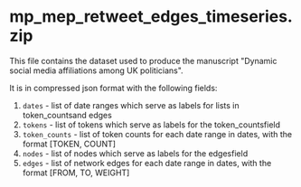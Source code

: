 # mp_mep_retweet_edges_timeseries.zip
This file contains the dataset used to produce the manuscript "Dynamic social media affiliations among UK politicians".

It is in compressed json format with the following fields:

1. `dates` - list of date ranges which serve as labels for lists in token_countsand edges
2. `tokens` - list of tokens which serve as labels for the token_countsfield
3. `token_counts` - list of token counts for each date range in dates, with the format [TOKEN, COUNT]
4. `nodes` - list of nodes which serve as labels for the edgesfield
5. `edges` - list of network edges for each date range in dates, with the format [FROM, TO, WEIGHT]
